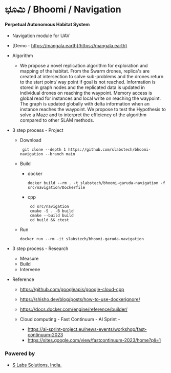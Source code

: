 # ಭೂಮಿ / Bhoomi / Navigation

#### Perpetual Autonomous Habitat System

* Navigation module for UAV 

* [Demo - https://mangala.earth](https://mangala.earth)

* Algorithm 
  * We propose a novel replication algorithm for exploration and mapping of the habitat. From the
    Swarm drones, replica's are created at intersection to solve sub-problems and the drones return to
    the start point/ way point if goal is not reached. Information is stored in graph nodes and the
    replicated data is updated in individual drones on reaching the waypoint. Memory access is global
    read for instances and local write on reaching the waypoint. The graph is updated globally with
    delta information when an instance reaches the waypoint. We propose to test the Hypothesis to
    solve a Maze and to interpret the efficiency of the algorithm compared to other SLAM methods.


* 3 step process - Project 
  * Download
      ````
       git clone --depth 1 https://github.com/slabstech/bhoomi-navigation --branch main
      ````
  * Build
    * docker
      ````
      docker build --rm . -t slabstech/bhoomi-garuda-navigation -f src/navigation/Dockerfile
      ````
    * cpp
       ````     
        cd src/navigation
        cmake -S . -B build
        cmake --build build
        cd build && ctest
      ````
      
  * Run 
      ````
      docker run --rm -it slabstech/bhoomi-garuda-navigation
      ````

* 3 step process - Research
  * Measure  
  * Build  
  * Intervene


* Reference
  * https://github.com/googleapis/google-cloud-cpp
  * https://shisho.dev/blog/posts/how-to-use-dockerignore/
  * https://docs.docker.com/engine/reference/builder/

  * Cloud computing - Fast Continuum - AI Sprint -
    * https://ai-sprint-project.eu/news-events/workshop/fast-continuum-2023
    * https://sites.google.com/view/fastcontinuum-2023/home?pli=1 
### Powered by
* [S Labs Solutions, India.](https://slabstech.com)

<!-- Embed Generator https://www.labnol.org/embed/google/drive/ 
Manifest - https://www.mozilla.org/en-US/about/manifesto/

Drive https://drive.google.com/drive/folders/18G5hCIlTgJR4C71wIoHms6DEFuJpF5Gk
>

